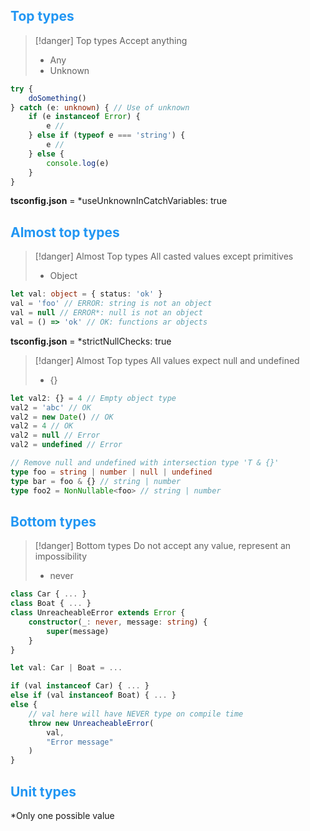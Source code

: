 ## <span style="color: #2196F3;">Top types</span>

>[!danger] Top types
>Accept anything
>- Any
>- Unknown

```typescript
try {
	doSomething()
} catch (e: unknown) { // Use of unknown
	if (e instanceof Error) {
		e //		
	} else if (typeof e === 'string') {
		e //
	} else {
		console.log(e)
	}
}
```

**tsconfig.json** = *useUnknownInCatchVariables: true


## <span style="color: #2196F3;">Almost top types</span>

>[!danger] Almost Top types
>All casted values except primitives
>- Object

```typescript
let val: object = { status: 'ok' }
val = 'foo' // ERROR: string is not an object
val = null // ERROR*: null is not an object
val = () => 'ok' // OK: functions ar objects
```

**tsconfig.json** = *strictNullChecks: true

>[!danger] Almost Top types
>All values expect null and undefined
>- {}

```typescript
let val2: {} = 4 // Empty object type
val2 = 'abc' // OK
val2 = new Date() // OK
val2 = 4 // OK
val2 = null // Error
val2 = undefined // Error

// Remove null and undefined with intersection type 'T & {}' 
type foo = string | number | null | undefined
type bar = foo & {} // string | number
type foo2 = NonNullable<foo> // string | number
```

## <span style="color: #2196F3;">Bottom types</span>

>[!danger] Bottom types
>Do not accept any value, represent an impossibility 
>- never

```typescript
class Car { ... }
class Boat { ... }
class UnreacheableError extends Error {
	constructor(_: never, message: string) {
		super(message)
	}
}

let val: Car | Boat = ...

if (val instanceof Car) { ... }
else if (val instanceof Boat) { ... }
else {
	// val here will have NEVER type on compile time
	throw new UnreacheableError(
		val,
		"Error message"
	)
}
```

## <span style="color: #2196F3;">Unit types</span>

*Only one possible value

